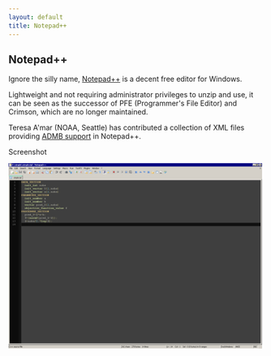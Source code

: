 ```yaml
---
layout: default
title: Notepad++
---
```


Notepad++
---------

Ignore the silly name, [Notepad++](http://notepad-plus.sourceforge.net/) is a decent free editor for Windows.

Lightweight and not requiring administrator privileges to unzip and use, it can be seen as the successor of PFE (Programmer's File Editor) and Crimson, which are no longer maintained.

Teresa A'mar (NOAA, Seattle) has contributed a collection of XML files providing [ADMB support](npp.zip) in Notepad++.

Screenshot

<img src="npp.png" width="500px"/>
